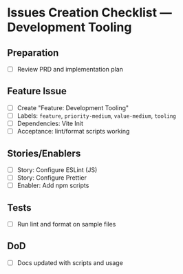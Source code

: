 # Issues Creation Checklist — Development Tooling

## Preparation
- [ ] Review PRD and implementation plan

## Feature Issue
- [ ] Create "Feature: Development Tooling"
- [ ] Labels: `feature`, `priority-medium`, `value-medium`, `tooling`
- [ ] Dependencies: Vite Init
- [ ] Acceptance: lint/format scripts working

## Stories/Enablers
- [ ] Story: Configure ESLint (JS)
- [ ] Story: Configure Prettier
- [ ] Enabler: Add npm scripts

## Tests
- [ ] Run lint and format on sample files

## DoD
- [ ] Docs updated with scripts and usage
